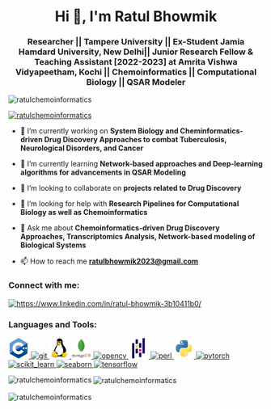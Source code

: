 <h1 align="center">Hi 👋, I'm Ratul Bhowmik</h1>
<h3 align="center">Researcher || Tampere University || Ex-Student Jamia Hamdard University, New Delhi|| Junior Research Fellow & Teaching Assistant [2022-2023] at Amrita Vishwa Vidyapeetham, Kochi || Chemoinformatics || Computational Biology || QSAR Modeler</h3>

<p align="left"> <img src="https://komarev.com/ghpvc/?username=ratulchemoinformatics&label=Profile%20views&color=0e75b6&style=flat" alt="ratulchemoinformatics" /> </p>

<p align="left"> <a href="https://github.com/ryo-ma/github-profile-trophy"><img src="https://github-profile-trophy.vercel.app/?username=ratulchemoinformatics" alt="ratulchemoinformatics" /></a> </p>

- 🔭 I’m currently working on **System Biology and Cheminformatics-driven Drug Discovery Approaches to combat Tuberculosis, Neurological Disorders, and Cancer**

- 🌱 I’m currently learning **Network-based approaches and Deep-learning algorithms for advancements in QSAR Modeling**

- 👯 I’m looking to collaborate on **projects related to Drug Discovery**

- 🤝 I’m looking for help with **Research Pipelines for Computational Biology as well as Chemoinformatics**

- 💬 Ask me about **Chemoinformatics-driven Drug Discovery Approaches, Transcriptomics Analysis, Network-based modeling of Biological Systems**

- 📫 How to reach me **ratulbhowmik2023@gmail.com**

<h3 align="left">Connect with me:</h3>
<p align="left">
<a href="https://linkedin.com/in/https://www.linkedin.com/in/ratul-bhowmik-3b10411b0/" target="blank"><img align="center" src="https://raw.githubusercontent.com/rahuldkjain/github-profile-readme-generator/master/src/images/icons/Social/linked-in-alt.svg" alt="https://www.linkedin.com/in/ratul-bhowmik-3b10411b0/" height="30" width="40" /></a>
</p>

<h3 align="left">Languages and Tools:</h3>
<p align="left"> <a href="https://www.w3schools.com/cpp/" target="_blank" rel="noreferrer"> <img src="https://raw.githubusercontent.com/devicons/devicon/master/icons/cplusplus/cplusplus-original.svg" alt="cplusplus" width="40" height="40"/> </a> <a href="https://git-scm.com/" target="_blank" rel="noreferrer"> <img src="https://www.vectorlogo.zone/logos/git-scm/git-scm-icon.svg" alt="git" width="40" height="40"/> </a> <a href="https://www.linux.org/" target="_blank" rel="noreferrer"> <img src="https://raw.githubusercontent.com/devicons/devicon/master/icons/linux/linux-original.svg" alt="linux" width="40" height="40"/> </a> <a href="https://www.mongodb.com/" target="_blank" rel="noreferrer"> <img src="https://raw.githubusercontent.com/devicons/devicon/master/icons/mongodb/mongodb-original-wordmark.svg" alt="mongodb" width="40" height="40"/> </a> <a href="https://opencv.org/" target="_blank" rel="noreferrer"> <img src="https://www.vectorlogo.zone/logos/opencv/opencv-icon.svg" alt="opencv" width="40" height="40"/> </a> <a href="https://pandas.pydata.org/" target="_blank" rel="noreferrer"> <img src="https://raw.githubusercontent.com/devicons/devicon/2ae2a900d2f041da66e950e4d48052658d850630/icons/pandas/pandas-original.svg" alt="pandas" width="40" height="40"/> </a> <a href="https://www.perl.org/" target="_blank" rel="noreferrer"> <img src="https://api.iconify.design/logos-perl.svg" alt="perl" width="40" height="40"/> </a> <a href="https://www.python.org" target="_blank" rel="noreferrer"> <img src="https://raw.githubusercontent.com/devicons/devicon/master/icons/python/python-original.svg" alt="python" width="40" height="40"/> </a> <a href="https://pytorch.org/" target="_blank" rel="noreferrer"> <img src="https://www.vectorlogo.zone/logos/pytorch/pytorch-icon.svg" alt="pytorch" width="40" height="40"/> </a> <a href="https://scikit-learn.org/" target="_blank" rel="noreferrer"> <img src="https://upload.wikimedia.org/wikipedia/commons/0/05/Scikit_learn_logo_small.svg" alt="scikit_learn" width="40" height="40"/> </a> <a href="https://seaborn.pydata.org/" target="_blank" rel="noreferrer"> <img src="https://seaborn.pydata.org/_images/logo-mark-lightbg.svg" alt="seaborn" width="40" height="40"/> </a> <a href="https://www.tensorflow.org" target="_blank" rel="noreferrer"> <img src="https://www.vectorlogo.zone/logos/tensorflow/tensorflow-icon.svg" alt="tensorflow" width="40" height="40"/> </a> </p>

<p><img align="left" src="https://github-readme-stats.vercel.app/api/top-langs?username=ratulchemoinformatics&show_icons=true&locale=en&layout=compact" alt="ratulchemoinformatics" /></p>

<p>&nbsp;<img align="center" src="https://github-readme-stats.vercel.app/api?username=ratulchemoinformatics&show_icons=true&locale=en" alt="ratulchemoinformatics" /></p>

<p><img align="center" src="https://github-readme-streak-stats.herokuapp.com/?user=ratulchemoinformatics&" alt="ratulchemoinformatics" /></p>

